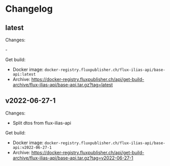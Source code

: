 # Changelog

## latest

Changes:

\-

Get build:

- Docker image: `docker-registry.fluxpublisher.ch/flux-ilias-api/base-api:latest`
- Archive: https://docker-registry.fluxpublisher.ch/api/get-build-archive/flux-ilias-api/base-api.tar.gz?tag=latest

## v2022-06-27-1

Changes:

- Split dtos from flux-ilias-api

Get build:

- Docker image: `docker-registry.fluxpublisher.ch/flux-ilias-api/base-api:v2022-06-27-1`
- Archive: https://docker-registry.fluxpublisher.ch/api/get-build-archive/flux-ilias-api/base-api.tar.gz?tag=v2022-06-27-1
